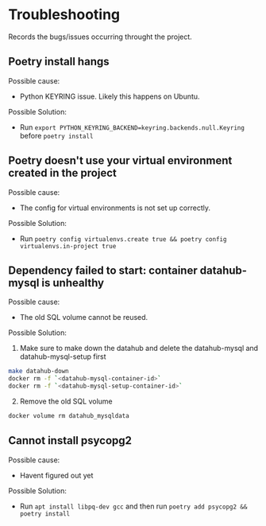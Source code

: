 # Troubleshooting
Records the bugs/issues occurring throught the project.

## Poetry install hangs
Possible cause:
- Python KEYRING issue. Likely this happens on Ubuntu.

Possible Solution:
- Run `export PYTHON_KEYRING_BACKEND=keyring.backends.null.Keyring` before `poetry install`

## Poetry doesn't use your virtual environment created in the project
Possible cause:
- The config for virtual environments is not set up correctly.

Possible Solution:
- Run `poetry config virtualenvs.create true && poetry config virtualenvs.in-project true`

## Dependency failed to start: container datahub-mysql is unhealthy
Possible cause:
-  The old SQL volume cannot be reused.

Possible Solution:

1. Make sure to make down the datahub and delete the datahub-mysql and datahub-mysql-setup first
```sh
make datahub-down
docker rm -f `<datahub-mysql-container-id>`
docker rm -f `<datahub-mysql-setup-container-id>`
```

2. Remove the old SQL volume
```sh
docker volume rm datahub_mysqldata
```

## Cannot install psycopg2
Possible cause:
- Havent figured out yet

Possible Solution:
- Run `apt install libpq-dev gcc` and then run `poetry add psycopg2 && poetry install` 